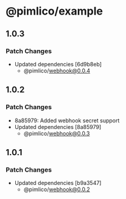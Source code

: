 # @pimlico/example

## 1.0.3

### Patch Changes

- Updated dependencies [6d9b8eb]
  - @pimlico/webhook@0.0.4

## 1.0.2

### Patch Changes

- 8a85979: Added webhook secret support
- Updated dependencies [8a85979]
  - @pimlico/webhook@0.0.3

## 1.0.1

### Patch Changes

- Updated dependencies [b9a3547]
  - @pimlico/webhook@0.0.2
